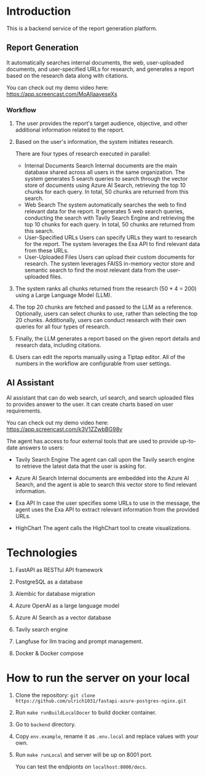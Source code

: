 # Introduction

This is a backend service of the report generation platform.

## Report Generation

It automatically searches internal documents, the web, user-uploaded documents, and user-specified URLs for research, and generates a report based on the research data along with citations.

You can check out my demo video here: https://app.screencast.com/MoAlIaayeseXs

### Workflow

1. The user provides the report's target audience, objective, and other additional information related to the report.
   
2. Based on the user's information, the system initiates research.
   
   There are four types of research executed in parallel:
   - Internal Documents Search
   Internal documents are the main database shared across all users in the same organization. The system generates 5 search queries to search through the vector store of documents using Azure AI Search, retrieving the top 10 chunks for each query. In total, 50 chunks are returned from this search.
   - Web Search
   The system automatically searches the web to find relevant data for the report. It generates 5 web search queries, conducting the search with Tavily Search Engine and retrieving the top 10 chunks for each query. In total, 50 chunks are returned from this search.
   - User-Specified URLs
   Users can specify URLs they want to research for the report. The system leverages the Exa API to find relevant data from these URLs.
   - User-Uploaded Files
   Users can upload their custom documents for research. The system leverages FAISS in-memory vector store and semantic search to find the most relevant data from the user-uploaded files.

3. The system ranks all chunks returned from the research (50 * 4 = 200) using a Large Language Model (LLM).
   
4. The top 20 chunks are fetched and passed to the LLM as a reference. Optionally, users can select chunks to use, rather than selecting the top 20 chunks. Additionally, users can conduct research with their own queries for all four types of research.

5. Finally, the LLM generates a report based on the given report details and research data, including citations.

6. Users can edit the reports manually using a Tiptap editor.
All of the numbers in the workflow are configurable from user settings.

## AI Assistant

AI assistant that can do web search, url search, and search uploaded files to provides answer to the user.
It can create charts based on user requirements.

You can check out my demo video here: https://app.screencast.com/k3V1ZZwbBG98v

   The agent has access to four external tools that are used to provide up-to-date answers to users:
   
   - Tavily Search Engine
   The agent can call upon the Tavily search engine to retrieve the latest data that the user is asking for.

   - Azure AI Search
   Internal documents are embedded into the Azure AI Search, and the agent is able to search this vector store to find relevant information.

   - Exa API
   In case the user specifies some URLs to use in the message, the agent uses the Exa API to extract relevant information from the provided URLs.

   - HighChart
   The agent calls the HighChart tool to create visualizations.

# Technologies

1. FastAPI as RESTful API framework
   
2. PostgreSQL as a database

3. Alembic for database migration

4. Azure OpenAI as a large language model

5. Azure AI Search as a vector database

6. Tavily search engine

7. Langfuse for llm tracing and prompt management.

8. Docker & Docker compose

# How to run the server on your local

1. Clone the repository: `git clone https://github.com/ulrich1031/fastapi-azure-postgres-nginx.git`

2. Run `make runBuildLocalDocer` to build docker container.

3. Go to `backend` directory.

4. Copy `env.example`, rename it as `.env.local` and replace values with your own.

5. Run `make runLocal` and server will be up on 8001 port.

    You can test the endpionts on `localhost:8000/docs`.

